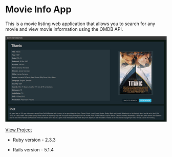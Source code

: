 # Movie Info App

This is a movie listing web application that allows you to search for any movie and view movie information using the OMDB API.

![Movie Info App](/images/omdb-screenshot.png)

[View Project](http://peaceful-coast-32949.herokuapp.com/)

* Ruby version - 2.3.3

* Rails version - 5.1.4


